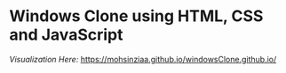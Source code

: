 # Windows Clone using HTML, CSS and JavaScript

_Visualization Here:_ https://mohsinziaa.github.io/windowsClone.github.io/
